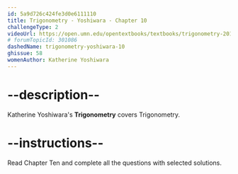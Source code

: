 ```yaml
---
id: 5a9d726c424fe3d0e6111110
title: Trigonometry - Yoshiwara - Chapter 10
challengeType: 2
videoUrl: https://open.umn.edu/opentextbooks/textbooks/trigonometry-2018
# forumTopicId: 301086
dashedName: trigonometry-yoshiwara-10
ghissue: 58
womenAuthor: Katherine Yoshiwara 
---
```


# --description--

Katherine Yoshiwara's __Trigonometry__ covers Trigonometry.

# --instructions--

Read Chapter Ten and complete all the questions with selected solutions.
